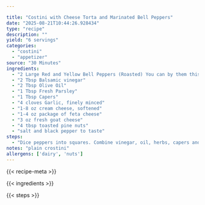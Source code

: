 ```yaml
---

title: "Costini with Cheese Torta and Marinated Bell Peppers"
date: "2025-08-21T10:44:26.928434"
type: "recipe"
description: ""
yield: "6 servings"
categories:
  - "costini"
  - "appetizer"
source: "30 Minutes"
ingredients:
  - "2 Large Red and Yellow Bell Peppers (Roasted) You can by them this way or you can do it yourself."
  - "2 Tbsp Balsamic vinegar"
  - "2 Tbsp Olive Oil"
  - "1 Tbsp Fresh Parsley"
  - "1 Tbsp Capers"
  - "4 cloves Garlic, finely minced"
  - "1-8 oz cream cheese, softened"
  - "1-4 oz package of feta cheese"
  - "3 oz fresh goat cheese"
  - "4 tbsp toasted pine nuts"
  - "salt and black pepper to taste"
steps:
  - "Dice peppers into squares. Combine vinegar, oil, herbs, capers and garlic. Add salt and pepper. Marinate 30 min. or longer. In a small bowl, blend the cheeses until smooth. Shape into a mound on a large plate and slightly flatten the top. Pour peppers over cheese, garnish with pine nuts and basil. Surround with crostini."
notes: "plain crostini"
allergens: ['dairy', 'nuts']
---
```


{{< recipe-meta >}}

{{< ingredients >}}

{{< steps >}}
